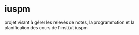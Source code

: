 # iuspm
projet visant à gérer les relevés de notes, la programmation et la planification des cours de l'institut iuspm
